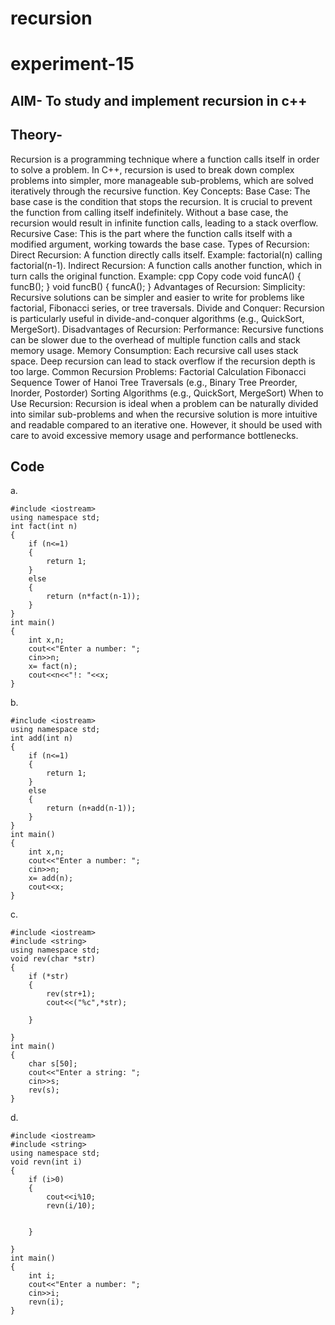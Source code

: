 # recursion
# experiment-15
## AIM- To study and implement recursion in c++
## Theory-
Recursion is a programming technique where a function calls itself in order to solve a problem. In C++, recursion is used to break down complex problems into simpler, more manageable sub-problems, which are solved iteratively through the recursive function.
Key Concepts:
Base Case: The base case is the condition that stops the recursion. It is crucial to prevent the function from calling itself indefinitely. Without a base case, the recursion would result in infinite function calls, leading to a stack overflow.
Recursive Case: This is the part where the function calls itself with a modified argument, working towards the base case.
Types of Recursion:
Direct Recursion: A function directly calls itself.
Example: factorial(n) calling factorial(n-1).
Indirect Recursion: A function calls another function, which in turn calls the original function.
Example:
cpp
Copy code
void funcA() { funcB(); }
void funcB() { funcA(); }
Advantages of Recursion:
Simplicity: Recursive solutions can be simpler and easier to write for problems like factorial, Fibonacci series, or tree traversals.
Divide and Conquer: Recursion is particularly useful in divide-and-conquer algorithms (e.g., QuickSort, MergeSort).
Disadvantages of Recursion:
Performance: Recursive functions can be slower due to the overhead of multiple function calls and stack memory usage.
Memory Consumption: Each recursive call uses stack space. Deep recursion can lead to stack overflow if the recursion depth is too large.
Common Recursion Problems:
Factorial Calculation
Fibonacci Sequence
Tower of Hanoi
Tree Traversals (e.g., Binary Tree Preorder, Inorder, Postorder)
Sorting Algorithms (e.g., QuickSort, MergeSort)
When to Use Recursion:
Recursion is ideal when a problem can be naturally divided into similar sub-problems and when the recursive solution is more intuitive and readable compared to an iterative one. However, it should be used with care to avoid excessive memory usage and performance bottlenecks.
## Code
a.
~~~
#include <iostream>
using namespace std;
int fact(int n)
{
    if (n<=1)
    {
        return 1;
    }
    else
    {
        return (n*fact(n-1));
    }
}
int main()
{
    int x,n;
    cout<<"Enter a number: ";
    cin>>n;
    x= fact(n);
    cout<<n<<"!: "<<x;
}

~~~

b.
~~~
#include <iostream>
using namespace std;
int add(int n)
{
    if (n<=1)
    {
        return 1;
    }
    else
    {
        return (n+add(n-1));
    }
}
int main()
{
    int x,n;
    cout<<"Enter a number: ";
    cin>>n;
    x= add(n);
    cout<<x;
}

~~~
c.
~~~
#include <iostream>
#include <string>
using namespace std;
void rev(char *str)
{
    if (*str)
    {
        rev(str+1);
        cout<<("%c",*str);

    }

}
int main()
{
    char s[50];
    cout<<"Enter a string: ";
    cin>>s;
    rev(s);
}

~~~
d.
~~~
#include <iostream>
#include <string>
using namespace std;
void revn(int i)
{
    if (i>0)
    {
        cout<<i%10;
        revn(i/10);
        

    }

}
int main()
{
    int i;
    cout<<"Enter a number: ";
    cin>>i;
    revn(i);
}

~~~





